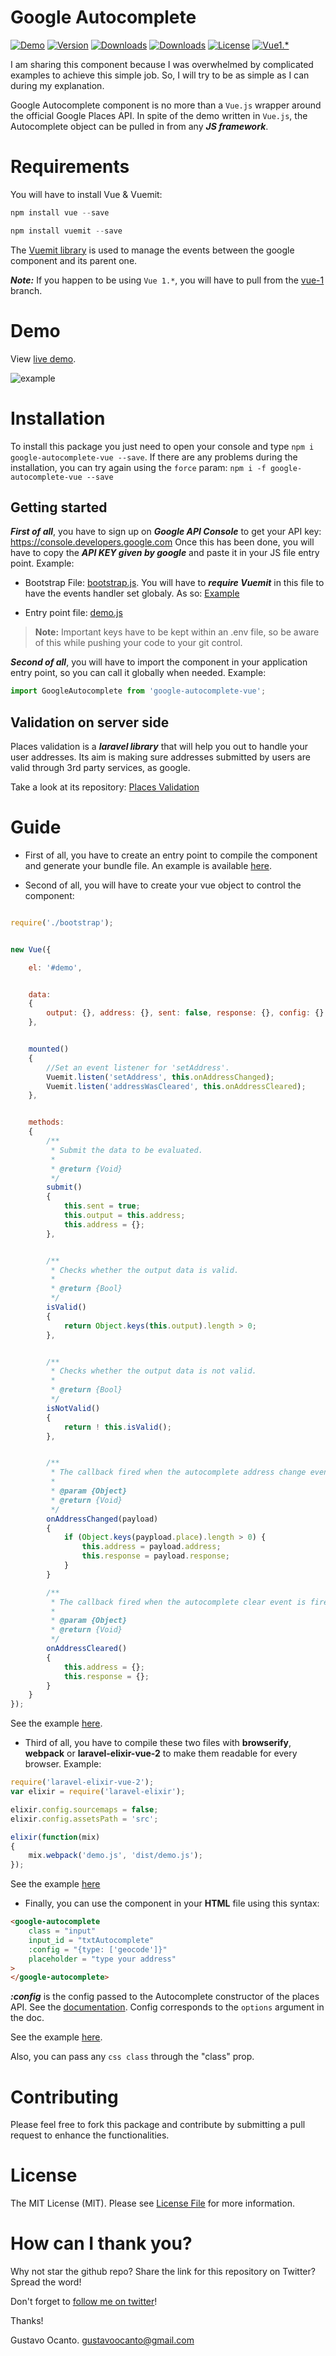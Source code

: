 # Google Autocomplete

<a href="https://gocanto.github.io/google-autocomplete/"><img src="https://img.shields.io/badge/online-demo-green.svg" alt="Demo"></a>
<a href="https://www.npmjs.com/package/google-autocomplete-vue"><img src="https://img.shields.io/npm/v/google-autocomplete-vue.svg" alt="Version"></a>
<a href="https://www.npmjs.com/package/google-autocomplete-vue"><img src="https://img.shields.io/npm/dt/google-autocomplete-vue.svg" alt="Downloads"></a>
<a href="https://www.npmjs.com/package/google-autocomplete-vue"><img src="https://img.shields.io/npm/dm/google-autocomplete.svg" alt="Downloads"></a>
<a href="https://github.com/gocanto/google-autocomplete/blob/master/LICENSE.md"><img src="https://img.shields.io/npm/l/easiest-js-validator.svg" alt="License"></a>
<a href="https://github.com/gocanto/google-autocomplete/tree/vue-1"><img src="https://img.shields.io/badge/Vue%201.*-passed-orange.svg" alt="Vue1.*"></a>


I am sharing this component because I was overwhelmed by complicated examples to achieve this simple job. So, I will try to be as simple as I can during my explanation.

Google Autocomplete component is no more than a ```Vue.js``` wrapper around the official Google Places API. In spite of the demo written in ```Vue.js```,  the Autocomplete object can be pulled in from any ***JS framework***.


# Requirements
You will have to install Vue & Vuemit:

```js
npm install vue --save
```

```js
npm install vuemit --save
```

The <a href="https://github.com/gocanto/vuemit" target="_blank">Vuemit library</a> is used to manage the events between the google component and its parent one.


***Note:*** If you happen to be using ```Vue 1.*```, you will have to pull from the <a href="https://github.com/gocanto/google-autocomplete/tree/vue-1" target="_blank">vue-1</a> branch.


# Demo

View <a href="https://gocanto.github.io/google-autocomplete/" target="_blank">live demo</a>.

![example](https://github.com/gocanto/google-autocomplete/blob/master/src/images/example.gif)


# Installation
To install this package you just need to open your console and type ```npm i google-autocomplete-vue --save```. If there are any problems during the installation, you can try again using the ```force``` param: ```npm i -f google-autocomplete-vue --save```


## Getting started

***First of all***, you have to sign up on ***Google API Console*** to get your API key:
<a href="https://console.developers.google.com">https://console.developers.google.com</a>
Once this has been done, you will have to copy the ***API KEY given by google*** and paste it in your JS file entry point. Example:

- Bootstrap File: <a href="https://github.com/gocanto/google-autocomplete/blob/master/src/js/bootstrap.js">bootstrap.js</a>. You will have to ***require Vuemit*** in this file to have the events handler set globaly. As so: <a href="https://github.com/gocanto/google-autocomplete/blob/master/src/js/bootstrap.js#L23">Example</a>

- Entry point file: <a href="https://github.com/gocanto/google-autocomplete/blob/master/src/js/demo.js">demo.js</a>

> **Note:** Important keys have to be kept within an .env file, so be aware of this while pushing your code to your git control.


***Second of all***, you will have to import the component in your application entry point, so you can call it globally when needed. Example:

```js
import GoogleAutocomplete from 'google-autocomplete-vue';
```


## Validation on server side

Places validation is a ***laravel library*** that will help you out to handle your user addresses. Its aim is making sure addresses submitted by users are valid through 3rd party services, as google.

Take a look at its repository: <a href="https://github.com/gocanto/places-validation">Places Validation</a>


# Guide

* First of all, you have to create an entry point to compile the component and generate your bundle file. An example is available <a href="https://github.com/gocanto/google-autocomplete/blob/master/src/js/demo.js" target="_blank">here</a>.


* Second of all, you will have to create your vue object to control the component:

```javascript

require('./bootstrap');


new Vue({

    el: '#demo',


    data:
    {
        output: {}, address: {}, sent: false, response: {}, config: {}
    },


    mounted()
    {
        //Set an event listener for 'setAddress'.
        Vuemit.listen('setAddress', this.onAddressChanged);
        Vuemit.listen('addressWasCleared', this.onAddressCleared);
    },


    methods:
    {
        /**
         * Submit the data to be evaluated.
         *
         * @return {Void}
         */
        submit()
        {
            this.sent = true;
            this.output = this.address;
            this.address = {};
        },


        /**
         * Checks whether the output data is valid.
         *
         * @return {Bool}
         */
        isValid()
        {
            return Object.keys(this.output).length > 0;
        },


        /**
         * Checks whether the output data is not valid.
         *
         * @return {Bool}
         */
        isNotValid()
        {
            return ! this.isValid();
        },


        /**
         * The callback fired when the autocomplete address change event is fired.
         *
         * @param {Object}
         * @return {Void}
         */
        onAddressChanged(payload)
        {
            if (Object.keys(paypload.place).length > 0) {
                this.address = payload.address;
                this.response = payload.response;
            }
        }

        /**
         * The callback fired when the autocomplete clear event is fired.
         *
         * @param {Object}
         * @return {Void}
         */
        onAddressCleared()
        {
            this.address = {};
            this.response = {};
        }
    }
});
```

See the example <a href="https://github.com/gocanto/google-autocomplete/blob/master/src/js/demo.js" target="_blank">here</a>.


* Third of all, you have to compile these two files with **browserify**, **webpack** or **laravel-elixir-vue-2** to make them readable for every browser. Example:

```javascript
require('laravel-elixir-vue-2');
var elixir = require('laravel-elixir');

elixir.config.sourcemaps = false;
elixir.config.assetsPath = 'src';

elixir(function(mix)
{
    mix.webpack('demo.js', 'dist/demo.js');
});
```

See the example <a href="https://github.com/gocanto/google-autocomplete/blob/master/gulpfile.js#L10" target="_blank">here</a>


* Finally, you can use the component in your **HTML** file using this syntax:

```HTML
<google-autocomplete
    class = "input"
    input_id = "txtAutocomplete"
    :config = "{type: ['geocode']}"
    placeholder = "type your address"
>
</google-autocomplete>
```

***:config*** is the config passed to the Autocomplete constructor of the places API. See the <a href="https://developers.google.com/maps/documentation/javascript/places-autocomplete#add_autocomplete">documentation</a>. Config corresponds to the `options` argument in the doc.

See the example <a href="https://github.com/gocanto/google-autocomplete/blob/master/demo/index.html#L50-L54" target="_blank">here</a>.


Also, you can pass any ```css class``` through the "class" prop.


# Contributing

Please feel free to fork this package and contribute by submitting a pull request to enhance the functionalities.


# License

The MIT License (MIT). Please see [License File](LICENSE.md) for more information.


# How can I thank you?
Why not star the github repo? Share the link for this repository on Twitter? Spread the word!


Don't forget to [follow me on twitter](https://twitter.com/gocanto)!

Thanks!

Gustavo Ocanto.
gustavoocanto@gmail.com
